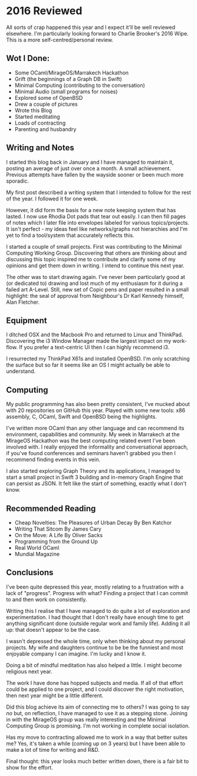 # 2016 Reviewed

All sorts of crap happened this year and I expect it'll be well
reviewed elsewhere. I'm particularly looking forward to Charlie
Brooker's 2016 Wipe. This is a more self-centred/personal review.

## Wot I Done:

* Some OCaml/MirageOS/Marrakech Hackathon
* Grift (the beginnings of a Graph DB in Swift)
* Minimal Computing (contributing to the conversation)
* Minimal Audio (small programs for noises)
* Explored some of OpenBSD
* Drew a couple of pictures
* Wrote this Blog
* Started meditating
* Loads of contracting
* Parenting and husbandry

## Writing and Notes

I started this blog back in January and I have managed to maintain
it, posting an average of just over once a month. A small
achievement. Previous attempts have fallen by the wayside sooner or
been much more sporadic.

My first post described a writing system that I intended to follow
for the rest of the year. I followed it for one week.

However, it did form the basis for a new note keeping system that
has lasted. I now use Rhodia Dot pads that tear out easily. I can
then fill pages of notes which I later file into envelopes labeled
for various topics/projects. It isn't perfect - my ideas feel like
networks/graphs not hierarchies and I'm yet to find a tool/system
that accurately reflects this.

I started a couple of small projects. First was contributing to the
Minimal Computing Working Group. Discovering that others are
thinking about and discussing this topic inspired me to contribute
and clarify some of my opinions and get them down in writing. I
intend to continue this next year.

The other was to start drawing again. I've never been particularly
good at (or dedicated to) drawing and lost much of my enthusiasm for
it during a failed art A-Level. Still, new set of Copic pens and paper
resulted in a small highlight: the seal of approval from
Neighbour's Dr Karl Kennedy himself, Alan Fletcher.

## Equipment

I ditched OSX and the Macbook Pro and returned to Linux and
ThinkPad. Discovering the i3 Window Manager made the largest impact
on my work-flow. If you prefer a text-centric UI then I can highly
recommend i3.

I resurrected my ThinkPad X61s and installed OpenBSD. I'm only
scratching the surface but so far it seems like an OS I might
actually be able to understand.

## Computing

My public programming has also been pretty consistent, I've mucked
about with 20 repositories on GitHub this year. Played with some
new tools: x86 assembly, C, OCaml, Swift and OpenBSD being the
highlights.

I've written more OCaml than any other language and can recommend
its environment, capabilities and community. My week in Marrakech
at the MirageOS Hackathon was the best computing related event I've
been involved with. I really enjoyed the informality and
conversational approach, if you've found conferences and seminars
haven't grabbed you then I recommend finding events in this vein.

I also started exploring Graph Theory and its applications, I
managed to start a small project in Swift 3 building and in-memory
Graph Engine that can persist as JSON. It felt like the start of
something, exactly what I don't know.

## Recommended Reading

* Cheap Novelties: The Pleasures of Urban Decay By Ben Katchor
* Writing That Sitcom By James Cary
* On the Move: A Life By Oliver Sacks
* Programming from the Ground Up
* Real World OCaml
* Mundial Magazine

## Conclusions

I've been quite depressed this year, mostly relating to a
frustration with a lack of "progress". Progress with what? Finding
a project that I can commit to and then work on consistently.

Writing this I realise that I have managed to do quite a lot of
exploration and experimentation. I had thought that I don't really
have enough time to get anything significant done (outside regular
work and family life). Adding it all up: that doesn't appear to be
the case.

I wasn't depressed the whole time, only when thinking about my
personal projects. My wife and daughters continue to be be the
funniest and most enjoyable company I can imagine. I'm lucky and I
know it.

Doing a bit of mindful meditation has also helped a little. I might
become religious next year.

The work I have done has hopped subjects and media. If all of that
effort could be applied to one project, and I could discover the
right motivation, then next year might be a little different.

Did this blog achieve its aim of connecting me to others? I was
going to say _no_ but, on reflection, I have managed to use it as a
stepping stone.
Joining in with the MirageOS group was really interesting and the
Minimal Computing Group is promising. I'm not working in complete
social isolation.

Has my move to contracting allowed me to work in a way that better
suites me? Yes, it's taken a while (coming up on 3 years) but I
have been able to make a lot of time for writing and R&D.

Final thought: this year looks much better written down, there is a
fair bit to show for the effort.
